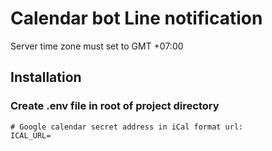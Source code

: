 # Calendar bot Line notification

Server time zone must set to GMT +07:00

## Installation
### Create .env file in root of project directory
```
# Google calendar secret address in iCal format url:
ICAL_URL=

```

